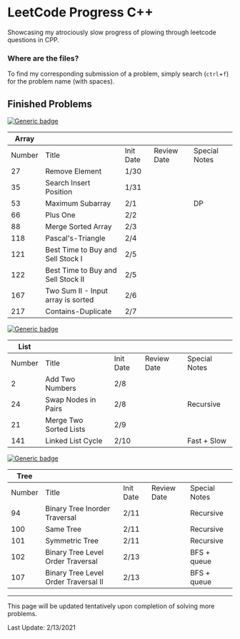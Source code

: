 # LeetCode Progress C++
Showcasing my atrociously slow progress of plowing through leetcode questions in CPP.

### Where are the files?
To find my corresponding submission of a problem, simply search (`ctrl`+`f`) for the problem name (with spaces).

## Finished Problems
[![Generic badge](https://img.shields.io/badge/LeetCode-Array-<Green>.svg)](https://leetcode.com/tag/array/)

| Array  |                                    |           |             |               |
|--------|------------------------------------|-----------|-------------|---------------|
| Number | Title                              | Init Date | Review Date | Special Notes |
| 27     | Remove Element                     |    1/30   |             |               |
| 35     | Search Insert Position             |    1/31   |             |               |
| 53     | Maximum Subarray                   |    2/1    |             | DP            |
| 66     | Plus One                           |    2/2    |             |               |
| 88     | Merge Sorted Array                 |    2/3    |             |               |
| 118    | Pascal's-Triangle                  |    2/4    |             |               |
| 121    | Best Time to Buy and Sell Stock I  |    2/5    |             |               |
| 122    | Best Time to Buy and Sell Stock II |    2/5    |             |               |
| 167    | Two Sum II - Input array is sorted |    2/6    |             |               |
| 217    | Contains-Duplicate                 |    2/7    |             |               |

[![Generic badge](https://img.shields.io/badge/LeetCode-List-<Blue>.svg)](https://leetcode.com/tag/linked-list/)

| List   |                                    |           |             |               |
|--------|------------------------------------|-----------|-------------|---------------|
| Number | Title                              | Init Date | Review Date | Special Notes |
| 2      | Add Two Numbers                    |    2/8    |             |               |
| 24     | Swap Nodes in Pairs                |    2/8    |             | Recursive     |
| 21     | Merge Two Sorted Lists             |    2/9    |             |               |
| 141    | Linked List Cycle                  |    2/10   |             | Fast + Slow   |

[![Generic badge](https://img.shields.io/badge/LeetCode-Tree-<Blue>.svg)](https://leetcode.com/tag/tree/)

| Tree   |                                      |           |             |               |
|--------|--------------------------------------|-----------|-------------|---------------|
| Number | Title                                | Init Date | Review Date | Special Notes |
| 94     | Binary Tree Inorder Traversal        |    2/11   |             | Recursive     |
| 100    | Same Tree                            |    2/11   |             | Recursive     |
| 101    | Symmetric Tree                       |    2/11   |             | Recursive     |
| 102    | Binary Tree Level Order Traversal    |    2/13   |             | BFS + queue   |
| 107    | Binary Tree Level Order Traversal II |    2/13   |             | BFS + queue   |

---

This page will be updated tentatively upon completion of solving more problems.

Last Update: 2/13/2021

